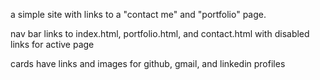 a simple site with links to a "contact me" and "portfolio" page.

nav bar links to index.html, portfolio.html, and contact.html with disabled links for active page

cards have links and images for github, gmail, and linkedin profiles 

